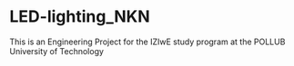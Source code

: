 # LED-lighting_NKN
This is an Engineering Project for the IZIwE study program at the POLLUB University of Technology
